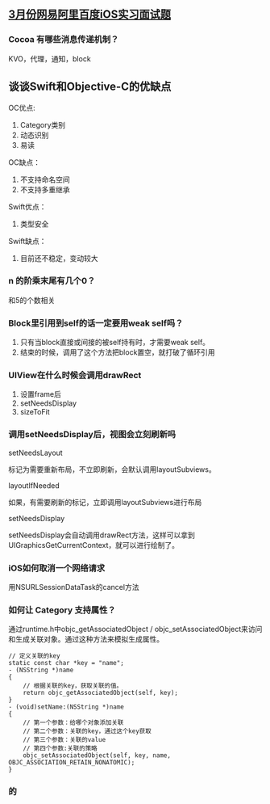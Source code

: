 ## [3月份网易阿里百度iOS实习面试题](http://linlexus.com/interview_problem_for_ali_baidu_netease/)

### Cocoa 有哪些消息传递机制？
KVO，代理，通知，block

## 谈谈Swift和Objective-C的优缺点

OC优点:
	
1. Category类别
2. 动态识别
3. 易读

OC缺点：

1. 不支持命名空间
2. 不支持多重继承
 
Swift优点：

1. 类型安全

Swift缺点：  

1. 目前还不稳定，变动较大

### n 的阶乘末尾有几个0？
和5的个数相关
### Block里引用到self的话一定要用weak self吗？
1. 只有当block直接或间接的被self持有时，才需要weak self。
2. 结束的时候，调用了这个方法把block置空，就打破了循环引用
### UIView在什么时候会调用drawRect
1. 设置frame后
2. setNeedsDisplay
3. sizeToFit
### 调用setNeedsDisplay后，视图会立刻刷新吗
setNeedsLayout

标记为需要重新布局，不立即刷新，会默认调用layoutSubviews。

layoutIfNeeded

如果，有需要刷新的标记，立即调用layoutSubviews进行布局

setNeedsDisplay

setNeedsDisplay会自动调用drawRect方法，这样可以拿到 UIGraphicsGetCurrentContext，就可以进行绘制了。

### iOS如何取消一个网络请求
用NSURLSessionDataTask的cancel方法

### 如何让 Category 支持属性？

通过runtime.h中objc_getAssociatedObject / objc_setAssociatedObject来访问和生成关联对象。通过这种方法来模拟生成属性。


	// 定义关联的key
	static const char *key = "name";
	- (NSString *)name
	{
	    // 根据关联的key，获取关联的值。
	    return objc_getAssociatedObject(self, key);
	}
	- (void)setName:(NSString *)name
	{
	    // 第一个参数：给哪个对象添加关联
	    // 第二个参数：关联的key，通过这个key获取
	    // 第三个参数：关联的value
	    // 第四个参数:关联的策略
	    objc_setAssociatedObject(self, key, name, OBJC_ASSOCIATION_RETAIN_NONATOMIC);
	}
	
### 的	













